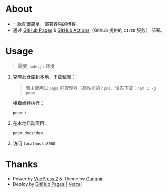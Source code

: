 # About

- 一款配置简单，部署容易的博客。
- 通过 [GitHub Pages](https://docs.github.com/cn/pages/quickstart) & [GitHub Actions](https://docs.github.com/cn/actions)（Github 提供的 `CI/CD` 服务） 部署。

# Usage

> 需要 `node.js` 环境

1. 克隆此仓库到本地，下载依赖：
   > 若未使用过 `pnpm` 包管理器（高性能的 `npm`），请先下载：`npm i -g pnpm`

   接着继续执行：

    ```bash
    pnpm i
    ```

2. 在本地启动项目:

    ```bash
    pnpm docs:dev
    ```
   
3. 访问 `localhost:8080`


# Thanks
- Power by [VuePress 2](https://v2.vuepress.vuejs.org/) & Theme by [Gungnir](https://github.com/Renovamen/vuepress-theme-gungnir)
- Deploy by [GitHub Pages](https://docs.github.com/cn/pages/quickstart) | [Vercel](https://vercel.com/)
